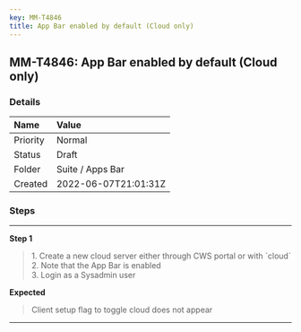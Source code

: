 ```yaml
---
key: MM-T4846
title: App Bar enabled by default (Cloud only)
---
```


## MM-T4846: App Bar enabled by default (Cloud only)

### Details

| Name     | Value                |
| :------- | :------------------- |
| Priority | Normal               |
| Status   | Draft                |
| Folder   | Suite / Apps Bar     |
| Created  | 2022-06-07T21:01:31Z |

### Steps

<hr/>

**Step 1**

> <article>1. Create a new cloud server either through CWS portal or with `cloud`<br />2. Note that the App Bar is enabled<br />3. Login as a Sysadmin user</article>

**Expected**

> <article>Client setup flag to toggle cloud does not appear</article>

<hr/>
